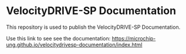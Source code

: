 # VelocityDRIVE-SP Documentation

This repository is used to publish the VelocityDRIVE-SP Documentation.

Use this link to see see the documentation: https://microchip-ung.github.io/velocitydrivesp-documentation/index.html

